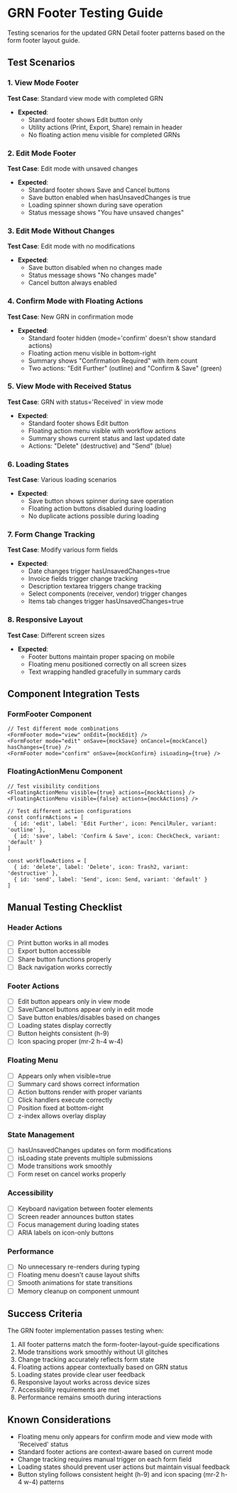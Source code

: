 # GRN Footer Testing Guide

Testing scenarios for the updated GRN Detail footer patterns based on the form footer layout guide.

## Test Scenarios

### 1. View Mode Footer
**Test Case**: Standard view mode with completed GRN
- **Expected**: 
  - Standard footer shows Edit button only
  - Utility actions (Print, Export, Share) remain in header
  - No floating action menu visible for completed GRNs

### 2. Edit Mode Footer  
**Test Case**: Edit mode with unsaved changes
- **Expected**:
  - Standard footer shows Save and Cancel buttons
  - Save button enabled when hasUnsavedChanges is true
  - Loading spinner shown during save operation
  - Status message shows "You have unsaved changes"

### 3. Edit Mode Without Changes
**Test Case**: Edit mode with no modifications
- **Expected**:
  - Save button disabled when no changes made
  - Status message shows "No changes made"
  - Cancel button always enabled

### 4. Confirm Mode with Floating Actions
**Test Case**: New GRN in confirmation mode
- **Expected**:
  - Standard footer hidden (mode='confirm' doesn't show standard actions)
  - Floating action menu visible in bottom-right
  - Summary shows "Confirmation Required" with item count
  - Two actions: "Edit Further" (outline) and "Confirm & Save" (green)

### 5. View Mode with Received Status
**Test Case**: GRN with status='Received' in view mode  
- **Expected**:
  - Standard footer shows Edit button
  - Floating action menu visible with workflow actions
  - Summary shows current status and last updated date
  - Actions: "Delete" (destructive) and "Send" (blue)

### 6. Loading States
**Test Case**: Various loading scenarios
- **Expected**:
  - Save button shows spinner during save operation
  - Floating action buttons disabled during loading
  - No duplicate actions possible during loading

### 7. Form Change Tracking
**Test Case**: Modify various form fields
- **Expected**:
  - Date changes trigger hasUnsavedChanges=true
  - Invoice fields trigger change tracking
  - Description textarea triggers change tracking  
  - Select components (receiver, vendor) trigger changes
  - Items tab changes trigger hasUnsavedChanges=true

### 8. Responsive Layout
**Test Case**: Different screen sizes
- **Expected**:
  - Footer buttons maintain proper spacing on mobile
  - Floating menu positioned correctly on all screen sizes
  - Text wrapping handled gracefully in summary cards

## Component Integration Tests

### FormFooter Component
```tsx
// Test different mode combinations
<FormFooter mode="view" onEdit={mockEdit} />
<FormFooter mode="edit" onSave={mockSave} onCancel={mockCancel} hasChanges={true} />
<FormFooter mode="confirm" onSave={mockConfirm} isLoading={true} />
```

### FloatingActionMenu Component  
```tsx
// Test visibility conditions
<FloatingActionMenu visible={true} actions={mockActions} />
<FloatingActionMenu visible={false} actions={mockActions} />

// Test different action configurations
const confirmActions = [
  { id: 'edit', label: 'Edit Further', icon: PencilRuler, variant: 'outline' },
  { id: 'save', label: 'Confirm & Save', icon: CheckCheck, variant: 'default' }
]

const workflowActions = [
  { id: 'delete', label: 'Delete', icon: Trash2, variant: 'destructive' },
  { id: 'send', label: 'Send', icon: Send, variant: 'default' }
]
```

## Manual Testing Checklist

### Header Actions
- [ ] Print button works in all modes
- [ ] Export button accessible 
- [ ] Share button functions properly
- [ ] Back navigation works correctly

### Footer Actions
- [ ] Edit button appears only in view mode
- [ ] Save/Cancel buttons appear only in edit mode
- [ ] Save button enables/disables based on changes
- [ ] Loading states display correctly
- [ ] Button heights consistent (h-9)
- [ ] Icon spacing proper (mr-2 h-4 w-4)

### Floating Menu
- [ ] Appears only when visible=true
- [ ] Summary card shows correct information
- [ ] Action buttons render with proper variants
- [ ] Click handlers execute correctly
- [ ] Position fixed at bottom-right
- [ ] z-index allows overlay display

### State Management
- [ ] hasUnsavedChanges updates on form modifications
- [ ] isLoading state prevents multiple submissions
- [ ] Mode transitions work smoothly
- [ ] Form reset on cancel works properly

### Accessibility
- [ ] Keyboard navigation between footer elements
- [ ] Screen reader announces button states
- [ ] Focus management during loading states
- [ ] ARIA labels on icon-only buttons

### Performance
- [ ] No unnecessary re-renders during typing
- [ ] Floating menu doesn't cause layout shifts
- [ ] Smooth animations for state transitions
- [ ] Memory cleanup on component unmount

## Success Criteria

The GRN footer implementation passes testing when:
1. All footer patterns match the form-footer-layout-guide specifications
2. Mode transitions work smoothly without UI glitches
3. Change tracking accurately reflects form state
4. Floating actions appear contextually based on GRN status
5. Loading states provide clear user feedback
6. Responsive layout works across device sizes
7. Accessibility requirements are met
8. Performance remains smooth during interactions

## Known Considerations

- Floating menu only appears for confirm mode and view mode with 'Received' status
- Standard footer actions are context-aware based on current mode
- Change tracking requires manual trigger on each form field
- Loading states should prevent user actions but maintain visual feedback
- Button styling follows consistent height (h-9) and icon spacing (mr-2 h-4 w-4) patterns